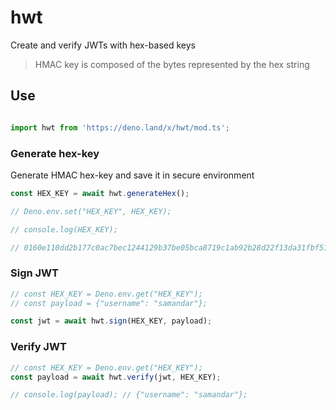 # hwt


Create and verify JWTs with hex-based keys


> HMAC key is composed of the bytes represented by the hex string

## Use
```ts

import hwt from 'https://deno.land/x/hwt/mod.ts';

```


### Generate hex-key
Generate HMAC hex-key and save it in secure environment

```ts
const HEX_KEY = await hwt.generateHex();

// Deno.env.set("HEX_KEY", HEX_KEY);

// console.log(HEX_KEY); 

// 0160e110dd2b177c0ac7bec1244129b37be05bca8719c1ab92b28d22f13da31fbf51a402c38165c546cada57361cd9c141d1fb18dfa6400ee0339e9dc8bb4820a64fa64572f695dc87c0e4e9e1573fd4a57e220bcd6bd55db79c66b725aa0a19c15f6a79fc4dead74eaef5d6e021083a97cf293cb3bad4f7ee7b20c5c7e276cc


```


### Sign JWT

```ts
// const HEX_KEY = Deno.env.get("HEX_KEY");
// const payload = {"username": "samandar"};

const jwt = await hwt.sign(HEX_KEY, payload);

```


### Verify JWT

```ts
// const HEX_KEY = Deno.env.get("HEX_KEY");
const payload = await hwt.verify(jwt, HEX_KEY); 

// console.log(payload); // {"username": "samandar"};

```
